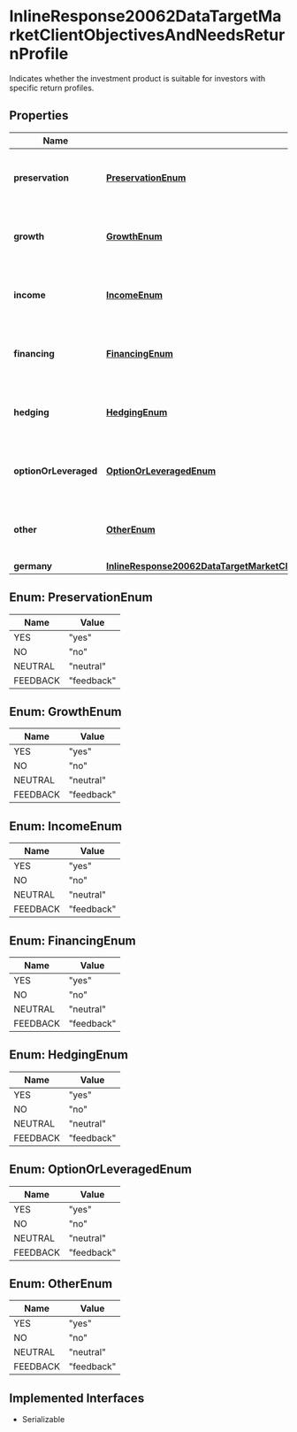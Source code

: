 

# InlineResponse20062DataTargetMarketClientObjectivesAndNeedsReturnProfile

Indicates whether the investment product is suitable for investors with specific return profiles.

## Properties

Name | Type | Description | Notes
------------ | ------------- | ------------- | -------------
**preservation** | [**PreservationEnum**](#PreservationEnum) | Indicates whether the investment product is suitable for investors with the return profile \&quot;preservation\&quot;. |  [optional]
**growth** | [**GrowthEnum**](#GrowthEnum) | Indicates whether the investment product is suitable for investors with the return profile \&quot;growth\&quot;. |  [optional]
**income** | [**IncomeEnum**](#IncomeEnum) | Indicates whether the investment product is suitable for investors with the return profile \&quot;income\&quot;. |  [optional]
**financing** | [**FinancingEnum**](#FinancingEnum) | Indicates whether the investment product is suitable for investors with the return profile \&quot;financing\&quot;. |  [optional]
**hedging** | [**HedgingEnum**](#HedgingEnum) | Indicates whether the investment product is suitable for investors with the return profile \&quot;hedging\&quot;. |  [optional]
**optionOrLeveraged** | [**OptionOrLeveragedEnum**](#OptionOrLeveragedEnum) | Indicates whether the investment product is suitable for investors with the return profile \&quot;leverage\&quot;. |  [optional]
**other** | [**OtherEnum**](#OtherEnum) | Indicates whether the investment product is suitable for investors with the return profile \&quot;other\&quot;. |  [optional]
**germany** | [**InlineResponse20062DataTargetMarketClientObjectivesAndNeedsReturnProfileGermany**](InlineResponse20062DataTargetMarketClientObjectivesAndNeedsReturnProfileGermany.md) |  |  [optional]



## Enum: PreservationEnum

Name | Value
---- | -----
YES | &quot;yes&quot;
NO | &quot;no&quot;
NEUTRAL | &quot;neutral&quot;
FEEDBACK | &quot;feedback&quot;



## Enum: GrowthEnum

Name | Value
---- | -----
YES | &quot;yes&quot;
NO | &quot;no&quot;
NEUTRAL | &quot;neutral&quot;
FEEDBACK | &quot;feedback&quot;



## Enum: IncomeEnum

Name | Value
---- | -----
YES | &quot;yes&quot;
NO | &quot;no&quot;
NEUTRAL | &quot;neutral&quot;
FEEDBACK | &quot;feedback&quot;



## Enum: FinancingEnum

Name | Value
---- | -----
YES | &quot;yes&quot;
NO | &quot;no&quot;
NEUTRAL | &quot;neutral&quot;
FEEDBACK | &quot;feedback&quot;



## Enum: HedgingEnum

Name | Value
---- | -----
YES | &quot;yes&quot;
NO | &quot;no&quot;
NEUTRAL | &quot;neutral&quot;
FEEDBACK | &quot;feedback&quot;



## Enum: OptionOrLeveragedEnum

Name | Value
---- | -----
YES | &quot;yes&quot;
NO | &quot;no&quot;
NEUTRAL | &quot;neutral&quot;
FEEDBACK | &quot;feedback&quot;



## Enum: OtherEnum

Name | Value
---- | -----
YES | &quot;yes&quot;
NO | &quot;no&quot;
NEUTRAL | &quot;neutral&quot;
FEEDBACK | &quot;feedback&quot;


## Implemented Interfaces

* Serializable


